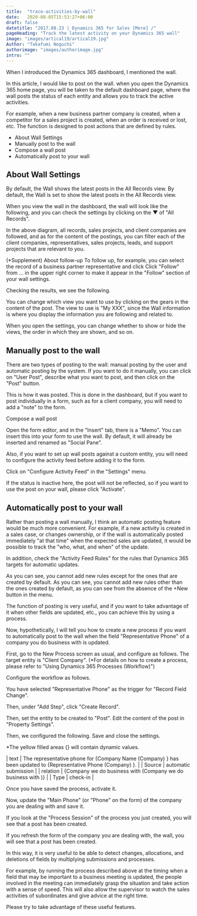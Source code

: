 ```yaml
---
title:  "trace-activities-by-wall"
date:   2020-08-05T15:53:27+06:00
draft: false
datetitle: "2017.08.23 | Dynamics 365 for Sales [More] /"
pageHeading: "Track the latest activity on your Dynamics 365 wall"
image: "images/artical19/artical19.jpg"
Author: "Takafumi Noguchi"
authorimage: "images/authorimage.jpg"
intro: ""
---
```

<!-- Intro  -->
When I introduced the Dynamics 365 dashboard, I mentioned the wall.

In this article, I would like to post on the wall. when you open the Dynamics 365 home page, you will be taken to the default dashboard page, where the wall posts the status of each entity and allows you to track the active activities.

For example, when a new business partner company is created, when a competitor for a sales project is created, when an order is received or lost, etc. The function is designed to post actions that are defined by rules.
<!-- Image= intro.png -->

<!-- Table of Content -->
* About Wall Settings
* Manually post to the wall
* Compose a wall post
* Automatically post to your wall

## About Wall Settings
By default, the Wall shows the latest posts in the All Records view. By default, the Wall is set to show the latest posts in the All Records view.

When you view the wall in the dashboard, the wall will look like the following, and you can check the settings by clicking on the ▼ of "All Records".
<!-- Image= wall1.png -->

In the above diagram, all records, sales projects, and client companies are followed, and as for the content of the postings, you can filter each of the client companies, representatives, sales projects, leads, and support projects that are relevant to you.

(*Supplement) About follow-up
 To follow up, for example, you can select the record of a business partner representative and click
 Click "Follow" from ... in the upper right corner to make it appear in the "Follow" section of your wall settings.
 <!-- Image= follow1.jpg -->

 Checking the results, we see the following.
 <!-- Image= follow2.png -->

 You can change which view you want to use by clicking on the gears in the content of the post. The view to use is "My XXX", since the Wall information is where you display the information you are following and related to.
 <!-- Image= wall2.png -->

 When you open the settings, you can change whether to show or hide the views, the order in which they are shown, and so on.
 <!-- Image= wall3.png -->

 ## Manually post to the wall
 There are two types of posting to the wall: manual posting by the user and automatic posting by the system. If you want to do it manually, you can click on "User Post", describe what you want to post, and then click on the "Post" button.
 <!-- Image= wall4.png -->

 This is how it was posted. This is done in the dashboard, but if you want to post individually in a form, such as for a client company, you will need to add a "note" to the form.
 <!-- Image= wall5.png -->

 Compose a wall post
 
 Open the form editor, and in the "Insert" tab, there is a "Memo". You can insert this into your form to use the wall. By default, it will already be inserted and renamed as "Social Pane".
 <!-- Image= wall6.png -->

 Also, if you want to set up wall posts against a custom entity, you will need to configure the activity feed before adding it to the form.

 Click on "Configure Activity Feed" in the "Settings" menu.
 <!-- Image= wall7.png -->

 If the status is inactive here, the post will not be reflected, so if you want to use the post on your wall, please click "Activate".
 <!-- Image= wall8.png -->

 ## Automatically post to your wall
 Rather than posting a wall manually, I think an automatic posting feature would be much more convenient. For example, if a new activity is created in a sales case, or changes ownership, or if the wall is automatically posted immediately "at that time" when the expected sales are updated, it would be possible to track the "who, what, and when" of the update.

 In addition, check the "Activity Feed Rules" for the rules that Dynamics 365 targets for automatic updates.
<!-- Image= wall9.png -->

As you can see, you cannot add new rules except for the ones that are created by default. As you can see, you cannot add new rules other than the ones created by default, as you can see from the absence of the +New button in the menu.
<!-- Image= wall10.png -->

The function of posting is very useful, and if you want to take advantage of it when other fields are updated, etc., you can achieve this by using a process.

Now, hypothetically, I will tell you how to create a new process if you want to automatically post to the wall when the field "Representative Phone" of a company you do business with is updated.

First, go to the New Process screen as usual, and configure as follows. The target entity is "Client Company". (*For details on how to create a process, please refer to "Using Dynamics 365 Processes (Workflow)")
<!-- Image= wall11.png -->

Configure the workflow as follows.

You have selected "Representative Phone" as the trigger for "Record Field Change".
<!-- Image= wall12.png -->

Then, under "Add Step", click "Create Record".
<!-- Image= wall13.png -->

Then, set the entity to be created to "Post". Edit the content of the post in "Property Settings".
<!-- Image= wall14.png -->

Then, we configured the following. Save and close the settings.

*The yellow filled areas {} will contain dynamic values.

| text      | The representative phone for {Company Name (Company) } has been updated to {Representative Phone (Company) }.       |
| Source   | automatic submission        |
| relation   | {Company we do business with (Company we do business with )}        |
| Type   | check-in        |

<!-- Image= wall15.png -->

Once you have saved the process, activate it.
<!-- Image= wall16.png -->

Now, update the "Main Phone" (or "Phone" on the form) of the company you are dealing with and save it.
<!-- Image= wall17.png -->

If you look at the "Process Session" of the process you just created, you will see that a post has been created.

 <!-- Image= wall18.png -->

 If you refresh the form of the company you are dealing with, the wall, you will see that a post has been created.
 <!-- Image= wall19.png -->

 In this way, it is very useful to be able to detect changes, allocations, and deletions of fields by multiplying submissions and processes.

 For example, by running the process described above at the timing when a field that may be important to a business meeting is updated, the people involved in the meeting can immediately grasp the situation and take action with a sense of speed. This will also allow the supervisor to watch the sales activities of subordinates and give advice at the right time.

 Please try to take advantage of these useful features.